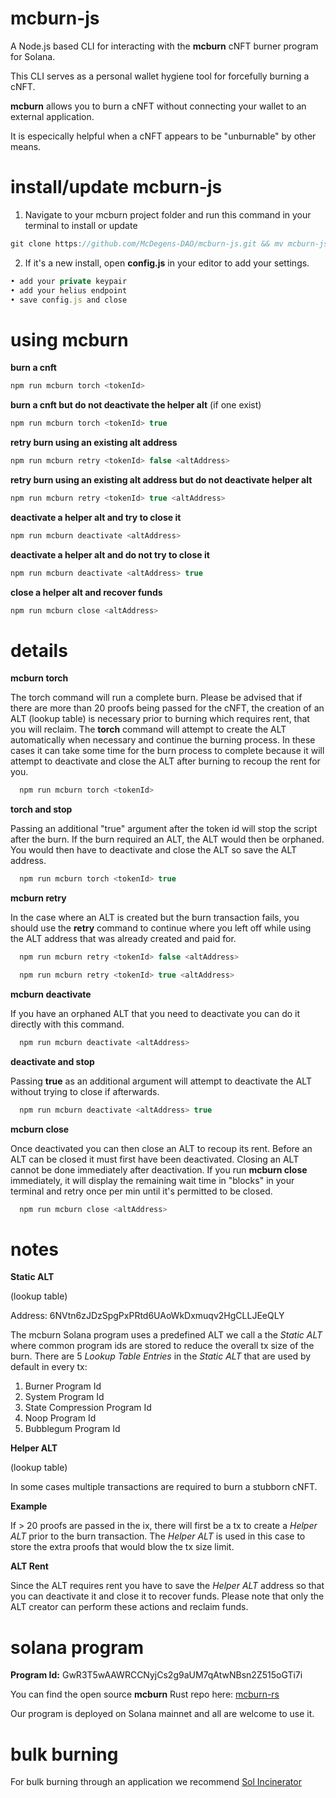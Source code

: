 # mcburn-js

A Node.js based CLI for interacting with the **mcburn** cNFT burner program for Solana.

This CLI serves as a personal wallet hygiene tool for forcefully burning a cNFT.

**mcburn** allows you to burn a cNFT without connecting your wallet to an external application.

It is especically helpful when a cNFT appears to be "unburnable" by other means.

# install/update mcburn-js

1. Navigate to your mcburn project folder and run this command in your terminal to install or update

```javascript
git clone https://github.com/McDegens-DAO/mcburn-js.git && mv mcburn-js/* . && npm install && npm run updater
```
2. If it's a new install, open **config.js** in your editor to add your settings.
```javascript
• add your private keypair 
• add your helius endpoint
• save config.js and close
```
# using mcburn

**burn a cnft**
```javascript
npm run mcburn torch <tokenId>
```
**burn a cnft but do not deactivate the helper alt** (if one exist)
```javascript
npm run mcburn torch <tokenId> true
```
**retry burn using an existing alt address**
```javascript
npm run mcburn retry <tokenId> false <altAddress>
```
**retry burn using an existing alt address but do not deactivate helper alt**
```javascript
npm run mcburn retry <tokenId> true <altAddress>
```
**deactivate a helper alt and try to close it**
```javascript
npm run mcburn deactivate <altAddress>
```
**deactivate a helper alt and do not try to close it**
```javascript
npm run mcburn deactivate <altAddress> true
```
**close a helper alt and recover funds**
```javascript
npm run mcburn close <altAddress>
```

# details

**mcburn torch**

The torch command will run a complete burn. Please be advised that if there are more than 
20 proofs being passed for the cNFT, the creation of an ALT (lookup table) 
is necessary prior to burning which requires rent, that you will reclaim.
The **torch** command will attempt to create the ALT automatically when necessary 
and continue the burning process. In these cases it can take some time for the burn 
process to complete because it will attempt to deactivate and close the ALT after burning 
to recoup the rent for you. 
```javascript
  npm run mcburn torch <tokenId>
```

**torch and stop**

Passing an additional "true" argument after the token id will stop the script after the burn. 
If the burn required an ALT, the ALT would then be orphaned. You would then have to deactivate and close the ALT so save the ALT address.
```javascript
  npm run mcburn torch <tokenId> true
```

**mcburn retry**

In the case where an ALT is created but the burn transaction fails, you should use the **retry** command to continue where you left off while using the ALT address that was already created and paid for.
```javascript
  npm run mcburn retry <tokenId> false <altAddress>
```
```javascript
  npm run mcburn retry <tokenId> true <altAddress>
```

**mcburn deactivate**

If you have an orphaned ALT that you need to deactivate you can do it directly with this command.
```javascript
  npm run mcburn deactivate <altAddress>
```

**deactivate and stop**

Passing **true** as an additional argument will attempt to deactivate the ALT without trying to close if afterwards.
```javascript
  npm run mcburn deactivate <altAddress> true
```

**mcburn close**

Once deactivated you can then close an ALT to recoup its rent. Before an ALT can be closed it must first have been deactivated. 
Closing an ALT cannot be done immediately after deactivation. If you run **mcburn close** immediately, it will display the remaining wait time 
in "blocks" in your terminal and retry once per min until it's permitted to be closed.
```javascript
  npm run mcburn close <altAddress>
```

# notes

**Static ALT**

(lookup table)

Address: 6NVtn6zJDzSpgPxPRtd6UAoWkDxmuqv2HgCLLJEeQLY

The mcburn Solana program uses a predefined ALT we call a the *Static ALT* where common program ids are stored to reduce the overall tx size of the burn. 
There are 5 *Lookup Table Entries* in the *Static ALT* that are used by default in every tx:

1. Burner Program Id
2. System Program Id
3. State Compression Program Id
4. Noop Program Id
5. Bubblegum Program Id

**Helper ALT**

(lookup table)

In some cases multiple transactions are required to burn a stubborn cNFT.

**Example**

If > 20 proofs are passed in the ix, there will first be a tx to create a *Helper ALT* prior to the burn transaction. The *Helper ALT* is used in this case to store the extra proofs that would blow the tx size limit.

**ALT Rent**

Since the ALT requires rent you have to save the *Helper ALT* address so that you can deactivate it and close it to recover funds. Please note that only the ALT creator can perform these actions and reclaim funds.

# solana program

**Program Id:** GwR3T5wAAWRCCNyjCs2g9aUM7qAtwNBsn2Z515oGTi7i

You can find the open source **mcburn** Rust repo here: [mcburn-rs](https://github.com/honeygrahams2/mcburn-rs)

Our program is deployed on Solana mainnet and all are welcome to use it.

# bulk burning

For bulk burning through an application we recommend [Sol Incinerator](https://sol-incinerator.com/)
